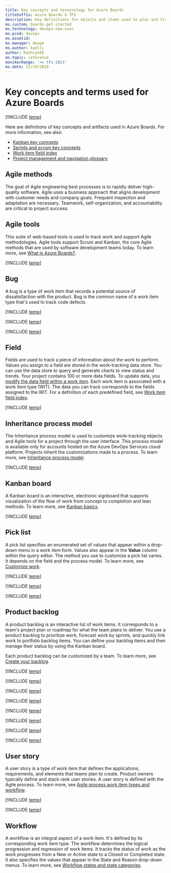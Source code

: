 ```yaml
---
title: Key concepts and terminology for Azure Boards
titleSuffix: Azure Boards & TFS 
description: Key definitions for objects and items used to plan and track work by using Azure Boards
ms.custom: boards-get-started
ms.technology: devops-new-user 
ms.prod: devops
ms.assetid: 
ms.manager: douge
ms.author: kaelli
author: KathrynEE
ms.topic: reference
monikerRange: '>= tfs-2013'
ms.date: 11/19/2018
---
```


# Key concepts and terms used for Azure Boards

[!INCLUDE [temp](../_shared/version-vsts-tfs-all-versions.md)]

Here are definitions of key concepts and artifacts used in Azure Boards. For more information, see also: 
- [Kanban key concepts](../boards/kanban-key-concepts.md)
- [Sprints and scrum key concepts](../sprints/scrum-key-concepts.md)
- [Work item field index](../work-items/guidance/work-item-field.md)
- [Project management and navigation glossary](../../project/navigation/glossary.md)  

## Agile methods
The goal of Agile engineering best processes is to rapidly deliver high-quality software. Agile uses a business approach that aligns development with customer needs and company goals. Frequent inspection and adaptation are necessary. Teamwork, self-organization, and accountability are critical to project success.  

## Agile tools
This suite of web-based tools is used to track work and support Agile methodologies. Agile tools support Scrum and Kanban, the core Agile methods that are used by software development teams today. To learn more, see [What is Azure Boards?](what-is-azure-boards.md).

[!INCLUDE [temp](../../_shared/glossary-terms/area-paths.md)] 

## Bug
A bug is a type of work item that records a potential source of dissatisfaction with the product. Bug is the common name of a work item type that's used to track code defects.  

[!INCLUDE [temp](../../_shared/glossary-terms/collections.md)] 

[!INCLUDE [temp](../../_shared/glossary-terms/dashboards.md)] 

[!INCLUDE [temp](../../_shared/glossary-terms/favorites.md)] 

## Field 
Fields are used to track a piece of information about the work to perform. Values you assign to a field are stored in the work-tracking data store. You can use the data store to query and generate charts to view status and trends. Your project contains 100 or more data fields. To update data, you [modify the data field within a work item](plan-track-work.md). Each work item is associated with a work item type (WIT). The data you can track corresponds to the fields assigned to the WIT. For a definition of each predefined field, see [Work item field index](../work-items/guidance/work-item-field.md). 

[!INCLUDE [temp](../../_shared/glossary-terms/follow.md)] 

## Inheritance process model 
The Inheritance process model is used to customize work-tracking objects and Agile tools for a project through the user interface. This process model is available only for accounts hosted on the Azure DevOps Services cloud platform. Projects inherit the customizations made to a process. To learn more, see [Inheritance process model](../../organizations/settings/work/inheritance-process-model.md).


[!INCLUDE [temp](../../_shared/glossary-terms/iterations.md)] 

## Kanban board 
A Kanban board is an interactive, electronic signboard that supports visualization of the flow of work from concept to completion and lean methods. To learn more, see [Kanban basics](../boards/kanban-quickstart.md).

 
[!INCLUDE [temp](../../_shared/glossary-terms/links-and-link-types.md)] 

## Pick list

A pick list specifies an enumerated set of values that appear within a drop-down menu in a work item form. Values also appear in the **Value** column within the query editor. The method you use to customize a pick list varies. It depends on the field and the process model. To learn more, see [Customize work](../../reference/customize-work.md). 

[!INCLUDE [temp](../../_shared/glossary-terms/plans.md)] 

[!INCLUDE [temp](../../_shared/glossary-terms/portfolio-backlog.md)] 

[!INCLUDE [temp](../../_shared/glossary-terms/process.md)]  

## Product backlog 
A product backlog is an interactive list of work items. It corresponds to a team's project plan or roadmap for what the team plans to deliver. You use a product backlog to prioritize work, forecast work by sprints, and quickly link work to portfolio backlog items. You can define your backlog items and then manage their status by using the Kanban board. 

Each product backlog can be customized by a team. To learn more, see [Create your backlog](../backlogs/create-your-backlog.md). 


[!INCLUDE [temp](../../_shared/glossary-terms/product-backlog.md)] 

[!INCLUDE [temp](../../_shared/glossary-terms/projects.md)] 

[!INCLUDE [temp](../../_shared/glossary-terms/queries.md)]  

[!INCLUDE [temp](../../_shared/glossary-terms/remote-linking.md)] 

[!INCLUDE [temp](../../_shared/glossary-terms/sprints.md)] 

[!INCLUDE [temp](../../_shared/glossary-terms/sprint-backlogs.md)]  

[!INCLUDE [temp](../../_shared/glossary-terms/taskboard.md)] 

[!INCLUDE [temp](../../_shared/glossary-terms/teams.md)] 

## User story
A user story is a type of work item that defines the applications, requirements, and elements that teams plan to create. Product owners typically define and stack rank user stories. A user story is defined with the Agile process. To learn more, see [Agile process work item types and workflow](../work-items/guidance/agile-process-workflow.md). 

[!INCLUDE [temp](../../_shared/glossary-terms/widgets.md)] 

[!INCLUDE [temp](../../_shared/glossary-terms/work-item-types.md)] 

## Workflow 

A workflow is an integral aspect of a work item. It's defined by its corresponding work item type. The workflow determines the logical progression and regression of work items. It tracks the status of work as the work progresses from a New or Active state to a Closed or Completed state. It also specifies the values that appear in the State and Reason drop-down menus. To learn more, see [Workflow states and state categories](../work-items/workflow-and-state-categories.md).

